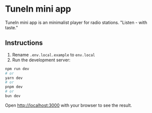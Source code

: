 # TuneIn mini app

TuneIn mini app is an minimalist player for radio stations. "Listen - with taste."

## Instructions

1. Rename `.env.local.example` to `env.local`
2. Run the development server:

```bash
npm run dev
# or
yarn dev
# or
pnpm dev
# or
bun dev
```

Open [http://localhost:3000](http://localhost:3000) with your browser to see the result.
